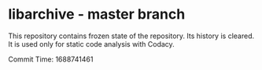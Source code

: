 # libarchive - master branch

This repository contains frozen state of the repository.
Its history is cleared. It is used only for static code
analysis with Codacy.

Commit Time: 1688741461
